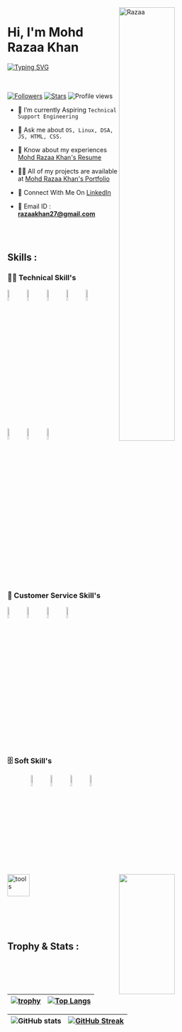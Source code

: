 
 <img width=50% align=right  title="Razaa"  src="https://capsule-render.vercel.app/api?type=waving&color=gradient&customColorList=6,11,20&height=150&section=header&text=🔰&fontSize=40&fontColor=fff&animation=twinkling&fontAlignY=32"/>
<h1>Hi, I'm Mohd Razaa Khan</h1>
<p>
<a href="https://git.io/typing-svg"><img src="https://readme-typing-svg.demolab.com?font=Fira+Code&size=24&duration=4000&pause=1000&color=F70000&background=FFFFFF00&width=700&height=51&lines=Technical+Support+Engineer" alt="Typing SVG" /></a>
</p>

<div>

 <img src="https://media4.giphy.com/media/qgQUggAC3Pfv687qPC/giphy.gif"  width = "50%" height= "270" align = "right"> 
 
</br> </br>
 [![Followers](https://img.shields.io/github/followers/mohdrazaakhan)](#)
 [![Stars](https://img.shields.io/github/stars/mohdrazaakhan?label=Profile%20Stars&logo=Profile%20stars&logoColor=b)](#) 
![Profile views](https://gpvc.arturio.dev/mohdrazaakhan)
- 💎 I’m currently Aspiring `Technical Support Engineering`

- 💬 Ask me about `OS, Linux, DSA, JS, HTML, CSS.`

- 📄 Know about my experiences <a href="https://drive.google.com/file/d/1AuR9cIF0sWu01eeBTt4AmQVVXHPCI-c7/view?usp=share_link" target="_blank">Mohd Razaa Khan's Resume</a>

- 👨‍💻 All of my projects are available at <a href="https://mohdrazaakhan.github.io/" target="_blank">Mohd Razaa Khan's Portfolio</a>

- 📮 Connect With Me On <a href="https://www.linkedin.com/in/mohd-razaa-khan-475996237/" target="_blank">LinkedIn</a>


- 📨 Email ID : **razaakhan27@gmail.com**

</div>

 </br> </br>

 <!-- -------------------------------------------------------    Middle Section  ----------------------------------------------------------------------- -->
 
 <img align="left" width="50" alt="tools" src="https://camo.githubusercontent.com/beb64ff21c883e318e4f5db5231c2ba4175705bea1c9249e82a41ab375db4f75/68747470733a2f2f6d65646961322e67697068792e636f6d2f6d656469612f51737347456d706b79454f684243623765312f67697068792e6769663f6369643d656366303565343761306e336769316266716e74716d6f62386739616964316f796a327772336473336d67373030626c267269643d67697068792e676966" />

 ## Skills : 

 ### 👨‍💻 Technical Skill's

<code><a href="#"><img width="8%" src="https://cdn-icons-png.flaticon.com/128/518/518713.png"></a></code> 
<code><a href="#"><img width="8%" src="https://cdn-icons-png.flaticon.com/128/2172/2172894.png"></a></code>
<code><a href="#"><img width="8%" src="https://cdn-icons-png.flaticon.com/128/5968/5968267.png"></a></code>
<code><a href="#"><img width="8%" src="https://cdn-icons-png.flaticon.com/128/5968/5968242.png"></a></code>
<code><a href="#"><img width="8%" src="https://cdn-icons-png.flaticon.com/128/1199/1199124.png"></a></code>
<code><a href="#"><img width="8%" src="https://cdn-icons-png.flaticon.com/128/2772/2772128.png"></a></code>
<code><a href="#"><img width="8%" src="https://cdn-icons-png.flaticon.com/128/4870/4870906.png"></a></code>
<code><a href="#"><img width="8%" src="https://cdn-icons-png.flaticon.com/128/3344/3344227.png"></a></code>

</br>

### 🧰 Customer Service Skill's

<code><img width="8%" src="https://cdn-icons-png.flaticon.com/128/4144/4144704.png"></code>
<code><img width="8%" src="https://cdn-icons-png.flaticon.com/128/4661/4661361.png"></code>
<code><img width="8%" src="https://cdn-icons-png.flaticon.com/128/3773/3773170.png"></code>
<code><img width="8%" src="https://cdn-icons-png.flaticon.com/128/9445/9445655.png"></code>
</br>

### 🗄️ Soft Skill's


<code><img width="8%" src="https://cdn-icons-png.flaticon.com/128/608/608968.png"></code>
<code><img width="8%" src="https://cdn-icons-png.flaticon.com/128/4661/4661361.png"></code>
<code><img width="8%" src="https://cdn-icons-png.flaticon.com/128/4727/4727320.png"></code>
<code><img width="8%" src="https://cdn-icons-png.flaticon.com/128/7179/7179055.png"></code>


</br>


<!-- -------------------------------------------------------------   Trophy and Stats  ------------------------------------------------------------------------- -->

## Trophy & Stats :

| [![trophy](https://github-profile-trophy.vercel.app/?username=mohdrazaakhan)](https://github.com/ryo-ma/github-profile-trophy) | [![Top Langs](https://github-readme-stats.vercel.app/api/top-langs/?username=mohdrazaakhan&layout=compact)](https://github.com/mohdrazaakhan/github-readme-stats) |
| :---: | :---: |


| ![GitHub stats](https://github-readme-stats.vercel.app/api?username=mohdrazaakhan&theme=dark&show_icons=true&count_private=true) | [![GitHub Streak](https://streak-stats.demolab.com?user=mohdrazaakhan&theme=dark&border_radius=4)](https://git.io/streak-stats) |
| :---: | :---: |



